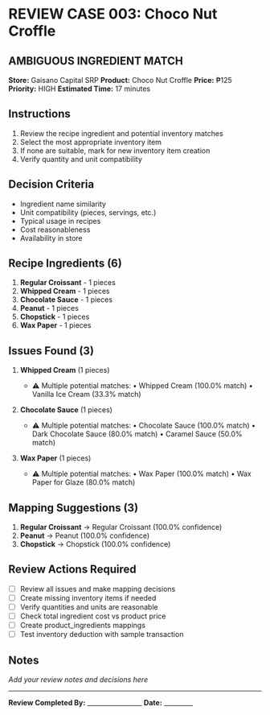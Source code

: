 # REVIEW CASE 003: Choco Nut Croffle

## AMBIGUOUS INGREDIENT MATCH
**Store:** Gaisano Capital SRP
**Product:** Choco Nut Croffle
**Price:** ₱125
**Priority:** HIGH
**Estimated Time:** 17 minutes

## Instructions
1. Review the recipe ingredient and potential inventory matches
2. Select the most appropriate inventory item
3. If none are suitable, mark for new inventory item creation
4. Verify quantity and unit compatibility

## Decision Criteria
- Ingredient name similarity
- Unit compatibility (pieces, servings, etc.)
- Typical usage in recipes
- Cost reasonableness
- Availability in store

## Recipe Ingredients (6)
1. **Regular Croissant** - 1 pieces
2. **Whipped Cream** - 1 pieces
3. **Chocolate Sauce** - 1 pieces
4. **Peanut** - 1 pieces
5. **Chopstick** - 1 pieces
6. **Wax Paper** - 1 pieces

## Issues Found (3)
1. **Whipped Cream** (1 pieces)
   - ⚠️  Multiple potential matches:
     • Whipped Cream (100.0% match)
     • Vanilla Ice Cream (33.3% match)


2. **Chocolate Sauce** (1 pieces)
   - ⚠️  Multiple potential matches:
     • Chocolate Sauce (100.0% match)
     • Dark Chocolate Sauce (80.0% match)
     • Caramel Sauce (50.0% match)


3. **Wax Paper** (1 pieces)
   - ⚠️  Multiple potential matches:
     • Wax Paper (100.0% match)
     • Wax Paper for Glaze (80.0% match)


## Mapping Suggestions (3)
1. **Regular Croissant** → Regular Croissant (100.0% confidence)
2. **Peanut** → Peanut (100.0% confidence)
3. **Chopstick** → Chopstick (100.0% confidence)

## Review Actions Required
- [ ] Review all issues and make mapping decisions
- [ ] Create missing inventory items if needed
- [ ] Verify quantities and units are reasonable
- [ ] Check total ingredient cost vs product price
- [ ] Create product_ingredients mappings
- [ ] Test inventory deduction with sample transaction

## Notes
_Add your review notes and decisions here_

---
**Review Completed By:** _________________ **Date:** _________
